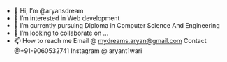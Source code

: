 - 👋 Hi, I’m @aryansdream
- 👀 I’m interested in Web development
- 🌱 I’m currently pursuing Diploma in Computer Science And Engineering
- 💞️ I’m looking to collaborate on ...
- 📫 How to reach me Email @ mydreams.aryan@gmail.com
  Contact @+91-9060532741 Instagram @ aryant1wari
<!---
aryansdream/aryansdream is a ✨ special ✨ repository because its `README.md` (this file) appears on your GitHub profile.
You can click the Preview link to take a look at your changes.
--->
